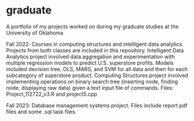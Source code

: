# graduate
A portfolio of my projects worked on during my graduate studies at the University of Oklahoma

Fall 2022:
Courses in computing structures and intelligent data analytics.
Projects from both classes are included in this repository.
Intelligent Data Analytics project involved data aggregation and experimentation with multiple regression models to predict U.S. superstore profits.
Models included decision tree, OLS, MARS, and SVM for all data and then for each subcategory of superstore product.
Computing Structures project involved implementing operations on binary search tree (inserting node, finding node, displaying raw data) given a text input file of commands.
Files: Project_112722_v3.R and project5.cpp

Fall 2023:
Database management systems project. Files include report pdf files and some .sql task files.
